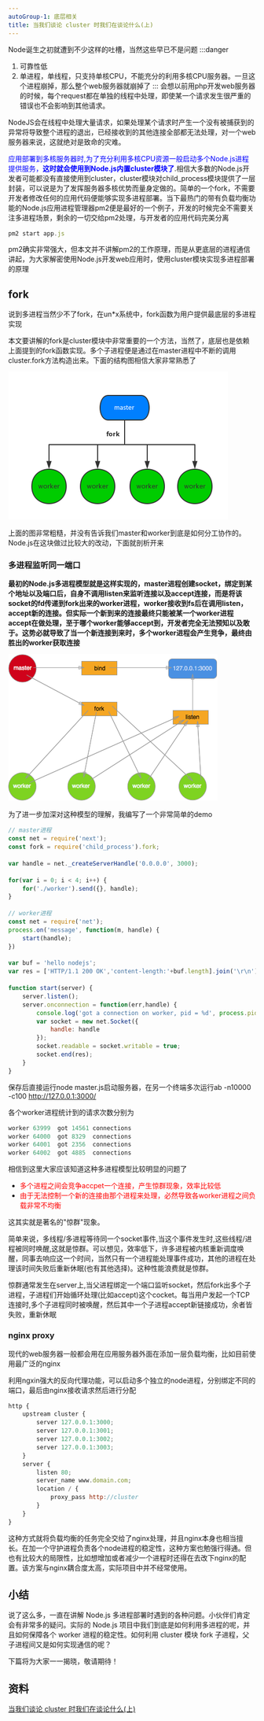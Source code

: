 ```yaml
---
autoGroup-1: 底层相关
title: 当我们谈论 cluster 时我们在谈论什么(上)
---
```

Node诞生之初就遭到不少这样的吐槽，当然这些早已不是问题
:::danger
1. 可靠性低
2. 单进程，单线程，只支持单核CPU，不能充分的利用多核CPU服务器。一旦这个进程崩掉，那么整个web服务器就崩掉了
:::
会想以前用php开发web服务器的时候，每个request都在单独的线程中处理，即使某一个请求发生很严重的错误也不会影响到其他请求。

NodeJS会在线程中处理大量请求，如果处理某个请求时产生一个没有被捕获到的异常将导致整个进程的退出，已经接收到的其他连接全部都无法处理，对一个web服务器来说，这就绝对是致命的灾难。

<span style="color: blue">应用部署到多核服务器时,为了充分利用多核CPU资源一般启动多个Node.js进程提供服务，**这时就会使用到Node.js内置cluster模块了**</span>.相信大多数的Node.js开发者可能都没有直接使用到cluster，cluster模块对child_process模块提供了一层封装，可以说是为了发挥服务器多核优势而量身定做的。简单的一个fork，不需要开发者修改任何的应用代码便能够实现多进程部署。当下最热门的带有负载均衡功能的Node.js应用进程管理器pm2便是最好的一个例子，开发的时候完全不需要关注多进程场景，剩余的一切交给pm2处理，与开发者的应用代码完美分离

```js
pm2 start app.js
```
pm2确实非常强大，但本文并不讲解pm2的工作原理，而是从更底层的进程通信讲起，为大家解密使用Node.js开发web应用时，使用cluster模块实现多进程部署的原理

## fork
说到多进程当然少不了fork，在un*x系统中，fork函数为用户提供最底层的多进程实现

本文要讲解的fork是cluster模块中非常重要的一个方法，当然了，底层也是依赖上面提到的fork函数实现。多个子进程便是通过在master进程中不断的调用cluster.fork方法构造出来。下面的结构图相信大家非常熟悉了

![fork](./images/TB1XNnNJVXXXXanXpXXQzA.9VXX-447-300.png)

上面的图非常粗糙，并没有告诉我们master和worker到底是如何分工协作的。Node.js在这块做过比较大的改动，下面就剖析开来

### 多进程监听同一端口
**最初的Node.js多进程模型就是这样实现的，master进程创建socket，绑定到某个地址以及端口后，自身不调用listen来监听连接以及accept连接，而是将该socket的fd传递到fork出来的worker进程，worker接收到fs后在调用listen，accept新的连接。但实际一个新到来的连接最终只能被某一个worker进程accept在做处理，至于哪个worker能够accept到，开发者完全无法预知以及敢于。这势必就导致了当一个新连接到来时，多个worker进程会产生竞争，最终由胜出的worker获取连接**

![多进程竞争](./images/TB1bexvKpXXXXaMXXXX3GwW0VXX-426-298.png)

为了进一步加深对这种模型的理解，我编写了一个非常简单的demo
```js
// master进程
const net = require('next');
const fork = require('child_process').fork;

var handle = net._createServerHandle('0.0.0.0', 3000);

for(var i = 0; i < 4; i++) {
    for('./worker').send({}, handle);
}

// worker进程
const net = require('net');
process.on('message', function(m, handle) {
    start(handle);
})

var buf = 'hello nodejs';
var res = ['HTTP/1.1 200 OK','content-length:'+buf.length].join('\r\n')+'\r\n\r\n'+buf;

function start(server) {
    server.listen();
    server.onconnection = function(err,handle) {
        console.log('got a connection on worker, pid = %d', process.pid);
        var socket = new net.Socket({
            handle: handle
        });
        socket.readable = socket.writable = true;
        socket.end(res);
    }
}
```
保存后直接运行node master.js启动服务器，在另一个终端多次运行ab -n10000 -c100 http://127.0.0.1:3000/

各个worker进程统计到的请求次数分别为
```js
worker 63999  got 14561 connections
worker 64000  got 8329  connections
worker 64001  got 2356  connections
worker 64002  got 4885  connections
```
相信到这里大家应该知道这种多进程模型比较明显的问题了
- <span style="color: red">多个进程之间会竞争accpet一个连接，产生惊群现象，效率比较低</span>
- <span style="color: red">由于无法控制一个新的连接由那个进程来处理，必然导致各worker进程之间负载非常不均衡</span>

这其实就是著名的"惊群"现象。

简单来说，多线程/多进程等待同一个socket事件,当这个事件发生时,这些线程/进程被同时唤醒,这就是惊群。可以想见，效率低下，许多进程被内核重新调度唤醒，同事去响应这一个时间，当然只有一个进程能处理事件成功，其他的进程在处理该时间失败后重新休眠(也有其他选择)。这种性能浪费就是惊群。

惊群通常发生在server上,当父进程绑定一个端口监听socket，然后fork出多个子进程，子进程们开始循环处理(比如accept)这个cocket。每当用户发起一个TCP连接时,多个子进程同时被唤醒，然后其中一个子进程accept新链接成功，余者皆失败，重新休眠

### nginx proxy
现代的web服务器一般都会用在应用服务器外面在添加一层负载均衡，比如目前使用最广泛的nginx

利用ngxin强大的反向代理功能，可以启动多个独立的node进程，分别绑定不同的端口，最后由nginx接收请求然后进行分配
```js
http {
    upstream cluster {
        server 127.0.0.1:3000;
        server 127.0.0.1:3001;
        server 127.0.0.1:3002;
        server 127.0.0.1:3003;
    }
    server {
        listen 80;
        server_name www.domain.com;
        location / {
            proxy_pass http://cluster
        }
    }
}
```
这种方式就将负载均衡的任务完全交给了nginx处理，并且nginx本身也相当擅长。在加一个守护进程负责各个node进程的稳定性，这种方案也勉强行得通。但也有比较大的局限性，比如想增加或者减少一个进程时还得在去改下nginx的配置。该方案与nginx耦合度太高，实际项目中并不经常使用。

## 小结
说了这么多，一直在讲解 Node.js 多进程部署时遇到的各种问题。小伙伴们肯定会有非常多的疑问。实际的 Node.js 项目中我们到底是如何利用多进程的呢，并且如何保障各个 worker 进程的稳定性。如何利用 cluster 模块 fork 子进程，父子进程间又是如何实现通信的呢？

下篇将为大家一一揭晓，敬请期待！

## 资料
[当我们谈论 cluster 时我们在谈论什么(上)](https://fed.taobao.org/blog/taofed/do71ct/nodejs-cluster/)
